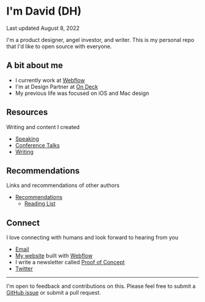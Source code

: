 # I'm David (DH)
Last updated August 8, 2022

I'm a product designer, angel investor, and writer. This is my personal repo that I'd like to open source with everyone. 

## A bit about me
- I currently work at [Webflow](http://webflow.com)
- I'm at Design Partner at [On Deck](http://beondeck.com)
- My previous life was focused on iOS and Mac design

## Resources
Writing and content I created
- [Speaking](speaking)
- [Conference Talks](resources/conference-talks)
- [Writing](writing)

## Recommendations
Links and recommendations of other authors
* [Recommendations](recommendations)
	* [Reading List](recommendations/reading-list)

## Connect
I love connecting with humans and look forward to hearing from you
* [Email](mailto:david@davidhoang.com)
* [My website](http://davidhoang.com) built with [Webflow](http://webflow.com)
* I write a newsletter called [Proof of Concept](proofofconcept.pub)
* [Twitter](http://twitter.com/davidhoang)

---
I'm open to feedback and contributions on this. Please feel free to submit a [GitHub issue](https://github.com/davidhoang/dh/issues) or submit a pull request.
